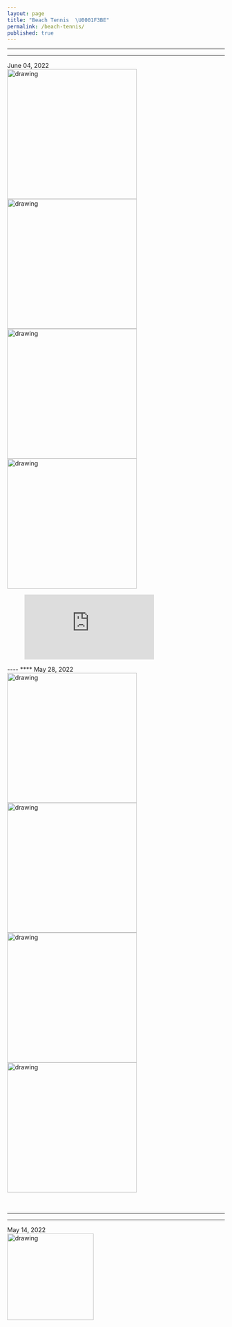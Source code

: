 ```yaml
---
layout: page
title: "Beach Tennis  \U0001F3BE"
permalink: /beach-tennis/
published: true
---
```

----
****
June 04, 2022
<br>
<img src="https://drive.google.com/uc?export=view&id=1gILhvShinuHozc2FoiGAxQl70avrykp3" alt="drawing" width="300"/> <img src="https://drive.google.com/uc?export=view&id=19PtSTK5_zpehlKHxsjOfztejy_j_-hs0" alt="drawing" width="300"/> <img src="https://drive.google.com/uc?export=view&id=1TVXB1O9Cfhp22gOxiDZOG4XHPyjOB7Y3" alt="drawing" width="300"/> <img src="https://drive.google.com/uc?export=view&id=1nN4a6lJSEHqwwoRCfhtif7QVa_DKDti6" alt="drawing" width="300"/>
<br>
<!-- blank line -->
<figure class="video_container">
<iframe src="https://l.messenger.com/l.php?u=https%3A%2F%2Fvt.tiktok.com%2FZSRCm5aqP%2F&h=AT1_6_ZDH0PYlMN7NFjsaNKBAdmbgdIx0OCGN1xgDQ7ptVqYR9kitWLQL0V8ZYplCUUA0fgFRcKtVqDmsLOu21OHrjpj_AXASz3OEbuN5p5iUvHF9mCHdDSZIs2N3H_-mZAofQ" frameborder="0" allowfullscreen="true"> </iframe>
</figure>
<!-- blank line -->
----
****
May 28, 2022
<br>
<img src="https://drive.google.com/uc?export=view&id=1csf8ub5DpQY1CVlxfQZc6KUgzVqwQ8YX" alt="drawing" width="300"/> <img src="https://drive.google.com/uc?export=view&id=1S9jNxFC60TTF2MD8GNQhNiCpVCqY9NWj" alt="drawing" width="300"/> <img src="1yjI0meUza2peupg9JGL9Lpzn8rO8nBHj" alt="drawing" width="300"/> <img src="https://drive.google.com/uc?export=view&id=1yjI0meUza2peupg9JGL9Lpzn8rO8nBHj" alt="drawing" width="300"/>
<br>
<br>
<br>

----
****
May 14, 2022
<br>
<img src="https://drive.google.com/uc?export=view&id=1zxDok7wMHX66WtKv6ytRJF4jDqw-EHfj" alt="drawing" width="200"/>
